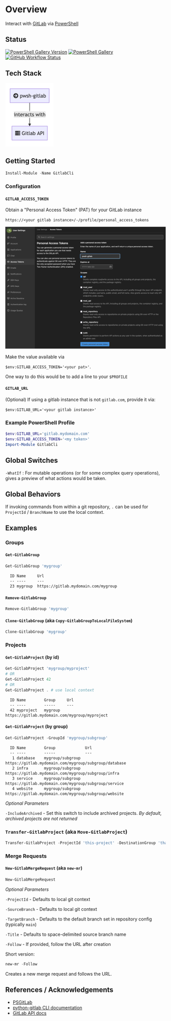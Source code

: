 # Overview

Interact with [GitLab](https://about.gitlab.com/) via [PowerShell](https://github.com/powershell/powershell#-powershell)

## Status

[![PowerShell Gallery Version](https://img.shields.io/powershellgallery/v/GitlabCli)](https://www.powershellgallery.com/packages/GitlabCli)
[![PowerShell Gallery](https://img.shields.io/powershellgallery/dt/GitlabCli?color=green)](https://www.powershellgallery.com/packages/GitlabCli)
[![GitHub Workflow Status](https://img.shields.io/github/workflow/status/chris-peterson/pwsh-gitlab/CI?label=ci)](https://github.com/chris-peterson/pwsh-gitlab/actions/workflows/deploy.yml)

## Tech Stack

<img height=200 src="TechStack.png"/>

## Getting Started

```powershell
Install-Module -Name GitlabCli
```

### Configuration

#### `GITLAB_ACCESS_TOKEN`

Obtain a "Personal Access Token" (PAT) for your GitLab instance

`https://<your gitlab instance>/-/profile/personal_access_tokens`

<img width=600 src="PersonalAccessToken.jpg"/>

Make the value available via

`$env:GITLAB_ACCESS_TOKEN='<your pat>'`.

One way to do this would be to add a line to your `$PROFILE`

#### `GITLAB_URL`

(Optional) If using a gitlab instance that is not `gitlab.com`, provide it via:

`$env:GITLAB_URL='<your gitlab instance>'`

### Example PowerShell Profile

```powershell
$env:GITLAB_URL='gitlab.mydomain.com'
$env:GITLAB_ACCESS_TOKEN='<my token>'
Import-Module GitlabCli
```
## Global Switches

`-WhatIf` : For mutable operations (or for some complex query operations), gives a preview of what actions would be taken.

## Global Behaviors

If invoking commands from within a git repository, `.` can be used for `ProjectId` / `BranchName` to use the local context.

## Examples

### Groups

#### `Get-GitlabGroup`

```powershell
Get-GitlabGroup 'mygroup'
```

```plaintext
  ID Name     Url
  -- ----     ---
  23 mygroup  https://gitlab.mydomain.com/mygroup
```

#### `Remove-GitlabGroup`

```powershell
Remove-GitlabGroup 'mygroup'
```

#### `Clone-GitlabGroup` (aka `Copy-GitlabGroupToLocalFileSystem`)

```powershell
Clone-GitlabGroup 'mygroup'
```

### Projects

#### `Get-GitlabProject` (by id)

```powershell
Get-GitlabProject 'mygroup/myproject'
# OR
Get-GitlabProject 42
# OR
Get-GitlabProject . # use local context
```

```plaintext
  ID Name        Group     Url
  -- ----        -----     ---
  42 myproject   mygroup   https://gitlab.mydomain.com/mygroup/myproject
```

#### `Get-GitlabProject` (by group)

```powershell
Get-GitlabProject -GroupId 'mygroup/subgroup'
```

```plaintext
  ID Name        Group             Url
  -- ----        -----             ---
   1 database    mygroup/subgroup  https://gitlab.mydomain.com/mygroup/subgroup/database
   2 infra       mygroup/subgroup  https://gitlab.mydomain.com/mygroup/subgroup/infra
   3 service     mygroup/subgroup  https://gitlab.mydomain.com/mygroup/subgroup/service
   4 website     mygroup/subgroup  https://gitlab.mydomain.com/mygroup/subgroup/website
```

_Optional Parameters_

`-IncludeArchived` - Set this switch to include archived projects.  _By default, archived projects are not returned_

### `Transfer-GitlabProject` (aka `Move-GitlabProject`)

```powershell
Transfer-GitlabProject -ProjectId 'this-project' -DestinationGroup 'that-group'
```

### Merge Requests

#### `New-GitlabMergeRequest` (aka `new-mr`)

```powershell
New-GitlabMergeRequest
```

_Optional Parameters_

`-ProjectId` - Defaults to local git context

`-SourceBranch` - Defaults to local git context

`-TargetBranch` - Defaults to the default branch set in repository config (typically `main`)

`-Title` - Defaults to space-delimited source branch name

`-Follow` - If provided, follow the URL after creation

Short version:

```powershell
new-mr -Follow
```

Creates a new merge request and follows the URL.

## References / Acknowledgements

* [PSGitLab](https://github.com/ngetchell/PSGitLab)
* [python-gitlab CLI documentation](https://python-gitlab.readthedocs.io/en/stable/)
* [GitLab API docs](https://docs.gitlab.com/ee/api/)
